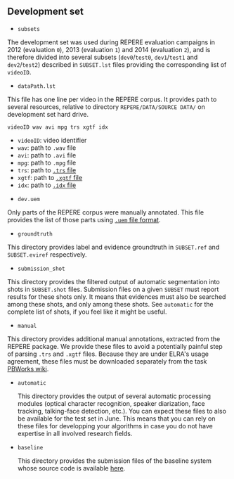 
## Development set

* `subsets`

 The development set was used during REPERE evaluation campaigns in 2012 (evaluation `0`), 2013 (evaluation `1`) and 2014 (evaluation `2`), and is therefore divided into several subsets (`dev0`/`test0`, `dev1`/`test1` and `dev2`/`test2`) described in `SUBSET.lst` files providing the corresponding list of `videoID`.

* `dataPath.lst`

 This file has one line per video in the REPERE corpus.
 It provides path to several resources, relative to directory `REPERE/DATA/SOURCE DATA/` on development set hard drive.

 ```
 videoID wav avi mpg trs xgtf idx
 ```

 - `videoID`: video identifier
 - `wav`: path to `.wav` file
 - `avi`: path to `.avi` file
 - `mpg`: path to `.mpg` file
 - `trs`: path to [`.trs` file](https://github.com/MediaevalPersonDiscoveryTask/metadata/wiki/file-format#transcriber-trs)
 - `xgtf`: path to [`.xgtf` file](https://github.com/MediaevalPersonDiscoveryTask/metadata/wiki/file-format#viper-xgtf)
 - `idx`: path to [`.idx` file](https://github.com/MediaevalPersonDiscoveryTask/metadata/wiki/file-format#video-index-idx)


* `dev.uem`
 
 Only parts of the REPERE corpus were manually annotated. 
 This file provides the list of those parts using [`.uem` file format](https://github.com/MediaevalPersonDiscoveryTask/metadata/wiki/file-format#unpartitioned-evaluation-map-uem).

* `groundtruth`

 This directory provides label and evidence groundtruth in `SUBSET.ref` and `SUBSET.eviref` respectively. 

* `submission_shot`

 This directory provides the filtered output of automatic segmentation into shots in `SUBSET.shot` files.
 Submission files on a given `SUBSET` must report results for these shots only.
 It means that evidences must also be searched among these shots, and only among these shots.
 See `automatic` for the complete list of shots, if you feel like it might be useful.

* `manual`

 This directory provides additional manual annotations, extracted from the REPERE package.
 We provide these files to avoid a potentially painful step of parsing `.trs` and `.xgtf` files.
 Because they are under ELRA's usage agreement, these files must be downloaded separately from the task [PBWorks wiki](http://mediaeval15.pbworks.com/w/page/95456627/PersonDiscovery).

* `automatic`

  This directory provides the output of several automatic processing modules (optical character recognition, speaker diarization, face tracking, talking-face detection, etc.).
  You can expect these files to also be available for the test set in June.
  This means that you can rely on these files for developping your algorithms in case you do not have expertise in all involved research fields. 

* `baseline`

  This directory provides the submission files of the baseline system whose source code is available [here](https://github.com/MediaevalPersonDiscoveryTask/baseline).
